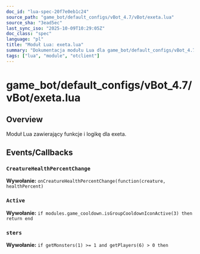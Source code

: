```yaml
---
doc_id: "lua-spec-20f7e0eb1c24"
source_path: "game_bot/default_configs/vBot_4.7/vBot/exeta.lua"
source_sha: "3ead5ec"
last_sync_iso: "2025-10-09T10:29:05Z"
doc_class: "spec"
language: "pl"
title: "Moduł Lua: exeta.lua"
summary: "Dokumentacja modułu Lua dla game_bot/default_configs/vBot_4.7/vBot/exeta.lua"
tags: ["lua", "module", "otclient"]
---
```


# game_bot/default_configs/vBot_4.7/vBot/exeta.lua

## Overview

Moduł Lua zawierający funkcje i logikę dla exeta.

## Events/Callbacks

### `CreatureHealthPercentChange`

**Wywołanie:** `onCreatureHealthPercentChange(function(creature, healthPercent)`

### `Active`

**Wywołanie:** `if modules.game_cooldown.isGroupCooldownIconActive(3) then return end`

### `sters`

**Wywołanie:** `if getMonsters(1) >= 1 and getPlayers(6) > 0 then`
